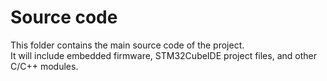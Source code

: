 # Source code

This folder contains the main source code of the project.  
It will include embedded firmware, STM32CubeIDE project files, and other C/C++ modules.
